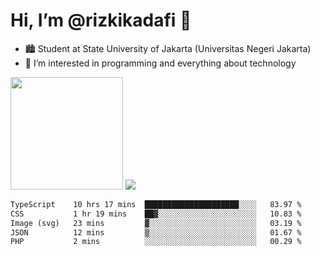 # Hi, I’m @rizkikadafi 👋
- 🏙 Student at State University of Jakarta (Universitas Negeri Jakarta)
- 👀 I’m interested in programming and everything about technology
<img height="180em" src="https://github-readme-stats.vercel.app/api?username=rizkikadafi&show_icons=true&hide_border=true&&count_private=true&include_all_commits=true" />
<img src="https://github-readme-stats.vercel.app/api/top-langs/?username=rizkikadafi&show_icons=true&hide_border=true&&count_private=true&include_all_commits=true" />

<!--START_SECTION:waka-->

```txt
TypeScript    10 hrs 17 mins  █████████████████████░░░░   83.97 %
CSS           1 hr 19 mins    ██▓░░░░░░░░░░░░░░░░░░░░░░   10.83 %
Image (svg)   23 mins         ▓░░░░░░░░░░░░░░░░░░░░░░░░   03.19 %
JSON          12 mins         ▒░░░░░░░░░░░░░░░░░░░░░░░░   01.67 %
PHP           2 mins          ░░░░░░░░░░░░░░░░░░░░░░░░░   00.29 %
```

<!--END_SECTION:waka-->

<!---
rizkikadafi/rizkikadafi is a ✨ special ✨ repository because its `README.md` (this file) appears on your GitHub profile.
You can click the Preview link to take a look at your changes.
--->
